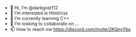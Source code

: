 - 👋 Hi, I’m @darkgost112
- 👀 I’m interested in Html/css
- 🌱 I’m currently learning C++
- 💞️ I’m looking to collaborate on ...
- 📫 How to reach me https://discord.com/invite/2KQnyYbx

<!---
darkgost112/darkgost112 is a ✨ special ✨ repository because its `README.md` (this file) appears on your GitHub profile.
You can click the Preview link to take a look at your changes.
--->
